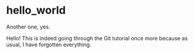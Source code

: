 # hello_world
Another one, yes.

Hello! This is indeed going through the Git tutorial once more because as usual, I have forgotten everything.

